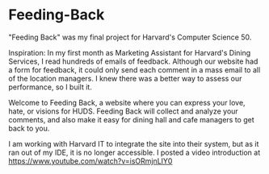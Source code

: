 # Feeding-Back

"Feeding Back" was my final project for Harvard's Computer Science 50.

Inspiration: In my first month as Marketing Assistant for Harvard's Dining Services, I read
hundreds of emails of feedback. Although our website had a form for feedback, it could only
send each comment in a mass email to all of the location managers. I knew there was a better
way to assess our performance, so I built it. 

Welcome to Feeding Back, a website where you can express your love, hate, or visions for HUDS. 
Feeding Back will collect and analyze your comments, and also make it easy for dining hall
and cafe managers to get back to you.

I am working with Harvard IT to integrate the site into their system, but as it ran out of my 
IDE, it is no longer accessible. I posted a video introduction at 
https://www.youtube.com/watch?v=isORmjnLIY0
